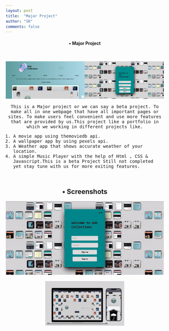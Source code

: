 ```yaml
---
layout: post
title:  "Major Project"
author: "SR"
comments: false
---
```


<h4 align='center'></samp>• Major Project</h4><br>

<img src="https://raw.githubusercontent.com/SauRavRwT/blog/master/_posts/images/project-1.png" width="50%"/><img src="https://raw.githubusercontent.com/SauRavRwT/blog/master/_posts/images/project-2.png" width="50%"/>

  <samp>
<p align="center">
This is a Major project or we can say a beta project. To make all in one webpage that have all important pages or sites. To make users feel convenient and
use more features that are provided by us.This project like a portfolio in which we working in different projects like.
</p>
  </samp>
  <samp>
  <p align="center">

  1. A movie app using themoviedb api.
  2. A wallpaper app by using pexels api.
  3. A Weather app that shows accurate weather of your location.
  4. A simple Music Player with the help of Html , CSS & Javascript.This is a beta Project Still not completed yet stay tune with us for more exiting features.

  </p>
  </samp>
  <br>
<div align='center'>
<h2>• Screenshots</h2>
<img src="https://raw.githubusercontent.com/SauRavRwT/major_project/main/images/project.gif">
<br>
<br>

<img src="https://raw.githubusercontent.com/SauRavRwT/major_project/main/images/papersample.gif" width="50%" height="50%"/>
